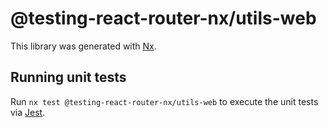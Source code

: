 # @testing-react-router-nx/utils-web

This library was generated with [Nx](https://nx.dev).

## Running unit tests

Run `nx test @testing-react-router-nx/utils-web` to execute the unit tests via [Jest](https://jestjs.io).
